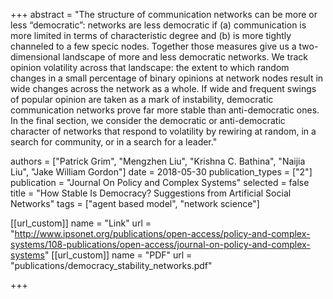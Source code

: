+++
abstract = "The structure of communication networks can be more or less “democratic”: networks are less democratic if (a) communication is more limited in terms of characteristic degree and (b) is more tightly channeled to a few specic nodes. Together those measures give us a two-dimensional landscape of more and less democratic networks. We track opinion volatility across that landscape: the extent to which random changes in a small percentage of binary opinions at network nodes result in wide changes across the network as a whole. If wide and frequent swings of popular opinion are taken as a mark of instability, democratic communication networks prove far more stable than anti-democratic ones. In the final section, we consider the democratic or anti-democratic character of networks that respond to volatility by rewiring at random, in a search for community, or in a search for a leader."

authors = ["Patrick Grim", "Mengzhen Liu",  "Krishna C. Bathina", "Naijia Liu", "Jake William Gordon"]
date = 2018-05-30
publication_types = ["2"]
publication = "Journal On Policy and Complex Systems"
selected = false
title = "How Stable Is Democracy? Suggestions from Artificial Social Networks"
tags = ["agent based model", "network science"]

[[url_custom]]
name = "Link"
url = "http://www.ipsonet.org/publications/open-access/policy-and-complex-systems/108-publications/open-access/journal-on-policy-and-complex-systems"
[[url_custom]]
name = "PDF"
url = "publications/democracy_stability_networks.pdf"

+++